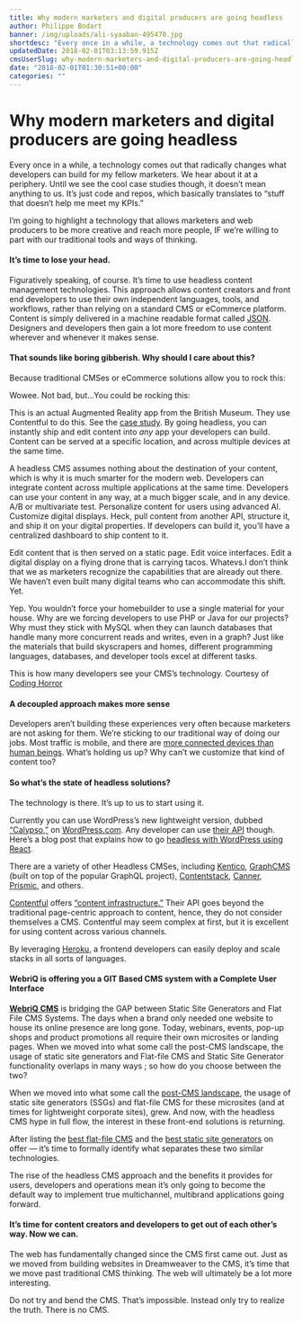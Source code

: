 ```yaml
---
title: Why modern marketers and digital producers are going headless
author: Philippe Bodart
banner: /img/uploads/ali-syaaban-495470.jpg
shortdesc: "Every once in a while, a technology comes out that radically changes what developers can build for my fellow marketers. We hear about it at a periphery. Until we see the cool case studies though, it doesn’t mean anything to us. It’s just code and repos, which basically translates to “stuff that doesn’t help me meet my\_KPIs.”I’m going to highlight a technology that allows marketers and web producers to be more creative and reach more people, IF we’re willing to part with our traditional tools and ways of thinking.It’s time to lose your\_head. Figuratively speaking, of course. It’s time to use headless content management technologies. "
updatedDate: 2018-02-01T03:13:59.915Z
cmsUserSlug: why-modern-marketers-and-digital-producers-are-going-headless
date: "2018-02-01T01:30:51+00:00"
categories: ""
---
```


Why modern marketers and digital producers are going headless
=============================================================

Every once in a while, a technology comes out that radically changes what developers can build for my fellow marketers. We hear about it at a periphery. Until we see the cool case studies though, it doesn’t mean anything to us. It’s just code and repos, which basically translates to “stuff that doesn’t help me meet my KPIs.”

I’m going to highlight a technology that allows marketers and web producers to be more creative and reach more people, IF we’re willing to part with our traditional tools and ways of thinking.

#### It’s time to lose your head.

Figuratively speaking, of course. It’s time to use headless content management technologies. This approach allows content creators and front end developers to use their own independent languages, tools, and workflows, rather than relying on a standard CMS or eCommerce platform. Content is simply delivered in a machine readable format called [JSON](https://www.copterlabs.com/json-what-it-is-how-it-works-how-to-use-it/). Designers and developers then gain a lot more freedom to use content wherever and whenever it makes sense.

#### That sounds like boring gibberish. Why should I care about this?

Because traditional CMSes or eCommerce solutions allow you to rock this:

Wowee. Not bad, but…You could be rocking this:

This is an actual Augmented Reality app from the British Museum. They use Contentful to do this. See the [case study](https://www.contentful.com/case-studies/british-museum/). By going headless, you can instantly ship and edit content into _any_ app your developers can build. Content can be served at a specific location, and across multiple devices at the same time.

A headless CMS assumes nothing about the destination of your content, which is why it is much smarter for the modern web. Developers can integrate content across multiple applications at the same time. Developers can use your content in any way, at a much bigger scale, and in any device. A/B or multivariate test. Personalize content for users using advanced AI. Customize digital displays. Heck, pull content from another API, structure it, and ship it on your digital properties. If developers can build it, you’ll have a centralized dashboard to ship content to it.

Edit content that is then served on a static page. Edit voice interfaces. Edit a digital display on a flying drone that is carrying tacos. Whatevs.I don’t think that we as marketers recognize the capabilities that are already out there. We haven’t even built many digital teams who can accommodate this shift. Yet.

Yep. You wouldn’t force your homebuilder to use a single material for your house. Why are we forcing developers to use PHP or Java for our projects? Why must they stick with MySQL when they can launch databases that handle many more concurrent reads and writes, even in a graph? Just like the materials that build skyscrapers and homes, different programming languages, databases, and developer tools excel at different tasks.

This is how many developers see your CMS’s technology. Courtesy of [Coding Horror](https://blog.codinghorror.com/the-php-singularity/)

#### **A decoupled approach makes more sense**

Developers aren’t building these experiences very often because marketers are not asking for them. We’re sticking to our traditional way of doing our jobs. Most traffic is mobile, and there are [more connected devices than human beings](http://www.independent.co.uk/life-style/gadgets-and-tech/news/there-are-officially-more-mobile-devices-than-people-in-the-world-9780518.html). What’s holding us up? Why can’t we customize that kind of content too?

#### So what’s the state of headless solutions?

The technology is there. It’s up to us to start using it.

Currently you can use WordPress’s new lightweight version, dubbed [“Calypso,”](https://ma.tt/2015/11/dance-to-calypso/) on [WordPress.com](https://developer.wordpress.com/calypso/). Any developer can use [their API](https://developer.wordpress.org/rest-api/) though. Here’s a blog post that explains how to go [headless with WordPress using React](https://medium.com/@jchiatt/headless-wordpress-with-react-d573bca02ee0).

There are a variety of other Headless CMSes, including [Kentico](https://www.kentico.com/), [GraphCMS](https://graphcms.com/) (built on top of the popular GraphQL project), [Contentstack](https://www.contentstack.com/), [Canner](https://www.canner.io/), [Prismic](https://prismic.io/), and others.

[Contentful](https://www.contentful.com/) offers [“content infrastructure.”](https://www.contentful.com/r/knowledgebase/content-as-a-service/) Their API goes beyond the traditional page-centric approach to content, hence, they do not consider themselves a CMS. Contentful may seem complex at first, but it is excellent for using content across various channels.

By leveraging [Heroku](http://www.heroku.com), a frontend developers can easily deploy and scale stacks in all sorts of languages.

#### WebriQ is offering you a GIT Based CMS system with a Complete User Interface

**[WebriQ CMS](http://app.webriq.com)** is bridging the GAP between Static Site Generators and Flat File CMS Systems. 
The days when a brand only needed one website to house its online presence are long gone. Today, webinars, events, pop-up shops and product promotions all require their own microsites or landing pages. 
When we moved into what some call the post-CMS landscape, the usage of static site generators and Flat-file CMS and Static Site Generator functionality overlaps in many ways ; so how do you choose between the two? 

When we moved into what some call the [post-CMS landscape](https://developmentseed.org/blog/2012/07/27/build-cms-free-websites/), the usage of static site generators (SSGs) and flat-file CMS for these microsites (and at times for lightweight corporate sites), grew. And now, with the headless CMS hype in full flow, the interest in these front-end solutions is returning.

After listing the [best flat-file CMS](http://www.cmswire.com/digital-experience/15-flat-file-cms-options-for-lean-website-building/) and the [best static site generators](http://www.cmswire.com/digital-experience/15-static-site-generators-to-complement-your-headless-cms/) on offer — it’s time to formally identify what separates these two similar technologies.

The rise of the headless CMS approach and the benefits it provides for users, developers and operations mean it’s only going to become the default way to implement true multichannel, multibrand applications going forward.

#### It’s time for content creators and developers to get out of each other’s way. Now we can.

The web has fundamentally changed since the CMS first came out. Just as we moved from building websites in Dreamweaver to the CMS, it’s time that we move past traditional CMS thinking. The web will ultimately be a lot more interesting.

Do not try and bend the CMS. That’s impossible. Instead only try to realize the truth. There is no CMS.